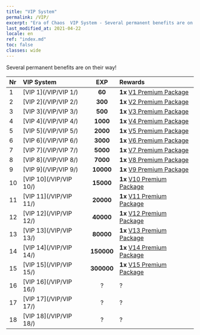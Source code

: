 ```yaml
---
title: "VIP System"
permalink: /VIP/
excerpt: "Era of Chaos  VIP System - Several permanent benefits are on their way!"
last_modified_at: 2021-04-22
locale: en
ref: "index.md"
toc: false
classes: wide
---
```


  Several permanent benefits are on their way!

  |  Nr  | VIP System | EXP | Rewards |
  |:-----|:------------|:---:|:--------|
  | 1 | [VIP 1](/VIP/VIP 1/) | **60** | **1x** [V1 Premium Package](/Items/con_1297/) |
  | 2 | [VIP 2](/VIP/VIP 2/) | **300** | **1x** [V2 Premium Package](/Items/con_1298/) |
  | 3 | [VIP 3](/VIP/VIP 3/) | **500** | **1x** [V3 Premium Package](/Items/con_1299/) |
  | 4 | [VIP 4](/VIP/VIP 4/) | **1000** | **1x** [V4 Premium Package](/Items/con_1300/) |
  | 5 | [VIP 5](/VIP/VIP 5/) | **2000** | **1x** [V5 Premium Package](/Items/con_1301/) |
  | 6 | [VIP 6](/VIP/VIP 6/) | **3000** | **1x** [V6 Premium Package](/Items/con_1302/) |
  | 7 | [VIP 7](/VIP/VIP 7/) | **5000** | **1x** [V7 Premium Package](/Items/con_1303/) |
  | 8 | [VIP 8](/VIP/VIP 8/) | **7000** | **1x** [V8 Premium Package](/Items/con_1304/) |
  | 9 | [VIP 9](/VIP/VIP 9/) | **10000** | **1x** [V9 Premium Package](/Items/con_1305/) |
  | 10 | [VIP 10](/VIP/VIP 10/) | **15000** | **1x** [V10 Premium Package](/Items/con_1306/) |
  | 11 | [VIP 11](/VIP/VIP 11/) | **20000** | **1x** [V11 Premium Package](/Items/con_1307/) |
  | 12 | [VIP 12](/VIP/VIP 12/) | **40000** | **1x** [V12 Premium Package](/Items/con_1308/) |
  | 13 | [VIP 13](/VIP/VIP 13/) | **80000** | **1x** [V13 Premium Package](/Items/con_1309/) |
  | 14 | [VIP 14](/VIP/VIP 14/) | **150000** | **1x** [V14 Premium Package](/Items/con_1310/) |
  | 15 | [VIP 15](/VIP/VIP 15/) | **300000** | **1x** [V15 Premium Package](/Items/con_1311/) |
  | 16 | [VIP 16](/VIP/VIP 16/) | ? | ? |
  | 17 | [VIP 17](/VIP/VIP 17/) | ? | ? |
  | 18 | [VIP 18](/VIP/VIP 18/) | ? | ? |
